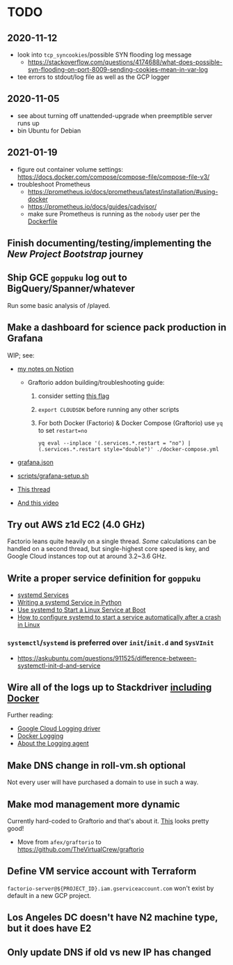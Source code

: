 # TODO

## 2020-11-12

- look into `tcp_syncookies`/possible SYN flooding log message
  - <https://stackoverflow.com/questions/4174688/what-does-possible-syn-flooding-on-port-8009-sending-cookies-mean-in-var-log>
- tee errors to stdout/log file as well as the GCP logger

## 2020-11-05

- see about turning off unattended-upgrade when preemptible server runs up
- bin Ubuntu for Debian

## 2021-01-19

- figure out container volume settings: <https://docs.docker.com/compose/compose-file/compose-file-v3/>
- troubleshoot Prometheus
  - <https://prometheus.io/docs/prometheus/latest/installation/#using-docker>
  - <https://prometheus.io/docs/guides/cadvisor/>
  - make sure Prometheus is running as the `nobody` user per the
    [Dockerfile](https://github.com/prometheus/prometheus/blob/b7fe028740b7b36a31c2deda1e2b74aa566fc0ee/Dockerfile#L21)

## Finish documenting/testing/implementing the _New Project Bootstrap_ journey

## Ship GCE `goppuku` log out to BigQuery/Spanner/whatever

Run some basic analysis of /played.

## Make a dashboard for science pack production in Grafana

WIP; see:

- [my notes on Notion](https://www.notion.so/jlucktay/The-Factory-Must-Grow-86efaae54e1a4a06930ee1e62e92d30d)
  - Graftorio addon building/troubleshooting guide:
    1. consider setting [this flag](https://www.packer.io/docs/commands/build#on-error-cleanup)
    1. `export CLOUDSDK` before running any other scripts
    1. For both Docker (Factorio) & Docker Compose (Graftorio) use `yq` to set `restart=no`

        ```shell
        yq eval --inplace '(.services.*.restart = "no") | (.services.*.restart style="double")' ./docker-compose.yml
        ```

- [grafana.json](./grafana.json)
- [scripts/grafana-setup.sh](./scripts/grafana-setup.sh)
- [This thread](https://community.grafana.com/t/how-create-dashboard-and-panel-via-api/10947)
- [And this video](https://www.youtube.com/watch?v=sKNZMtoSHN4)

## Try out AWS z1d EC2 (4.0 GHz)

Factorio leans quite heavily on a single thread.
_Some_ calculations can be handled on a second thread, but single-highest core speed is key, and Google Cloud instances
top out at around 3.2~3.6 GHz.

## Write a proper service definition for `goppuku`

- [systemd Services](https://wiki.debian.org/systemd/Services)
- [Writing a systemd Service in Python](https://github.com/torfsen/python-systemd-tutorial)
- [Use systemd to Start a Linux Service at Boot](https://www.linode.com/docs/quick-answers/linux/start-service-at-boot/)
- [How to configure systemd to start a service automatically after a crash in Linux](https://www.2daygeek.com/linux-systemd-auto-restart-services-when-down/)

### `systemctl`/`systemd` is preferred over `init`/`init.d` and `SysVInit`

- <https://askubuntu.com/questions/911525/difference-between-systemctl-init-d-and-service>

## Wire all of the logs up to Stackdriver [including Docker][1]

Further reading:

- [Google Cloud Logging driver](https://docs.docker.com/config/containers/logging/gcplogs/)
- [Docker Logging](https://www.fluentd.org/guides/recipes/docker-logging)
- [About the Logging agent](https://cloud.google.com/logging/docs/agent/)

## Make DNS change in roll-vm.sh optional

Not every user will have purchased a domain to use in such a way.

## Make mod management more dynamic

Currently hard-coded to Graftorio and that's about it.
[This](https://github.com/mroote/factorio-server-manager) looks pretty good!

- Move from `afex/graftorio` to <https://github.com/TheVirtualCrew/graftorio>

## Define VM service account with Terraform

`factorio-server@${PROJECT_ID}.iam.gserviceaccount.com` won't exist by default in a new GCP project.

## Los Angeles DC doesn't have N2 machine type, but it does have E2

## Only update DNS if old vs new IP has changed

[1]: https://cloud.google.com/community/tutorials/docker-gcplogs-driver

